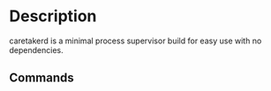 # Description

caretakerd is a minimal process supervisor build for easy use with no dependencies.

## Commands

